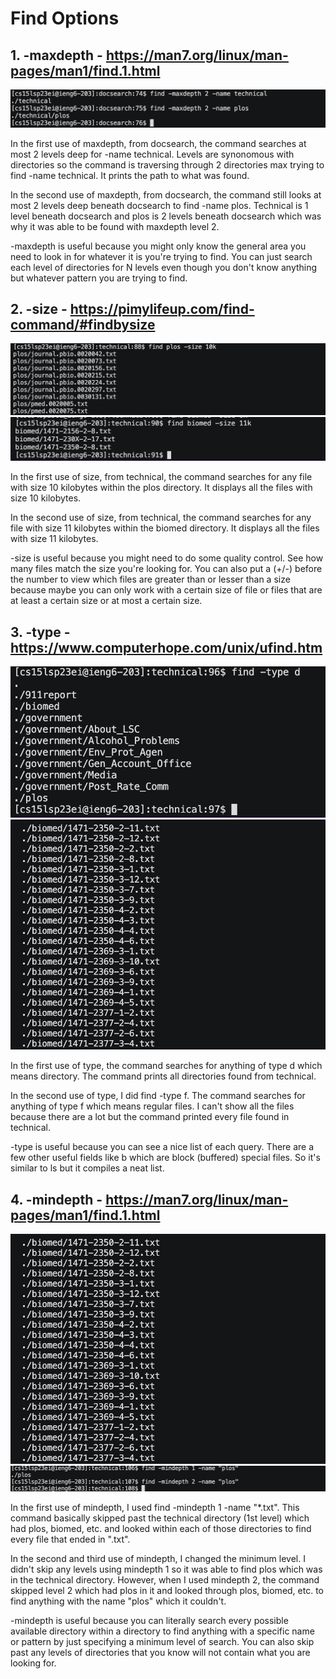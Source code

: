 # Find Options

## 1. -maxdepth - https://man7.org/linux/man-pages/man1/find.1.html

![Image](lr312.jpg)

In the first use of maxdepth, from docsearch, the command searches at most 2 levels deep for -name technical. Levels are synonomous with directories so the command is traversing through 2 directories max trying to find -name technical. It prints the path to what was found. 

In the second use of maxdepth, from docsearch, the command still looks at most 2 levels deep beneath docsearch to find -name plos. Technical is 1 level beneath docsearch and plos is 2 levels beneath docsearch which was why it was able to be found with maxdepth level 2.

-maxdepth is useful because you might only know the general area you need to look in for whatever it is you're trying to find. You can just search each level of directories for N levels even though you don't know anything but whatever pattern you are trying to find.

## 2. -size - https://pimylifeup.com/find-command/#findbysize

![Image](lr322.jpg)
![Image](lr332.jpg)

In the first use of size, from technical, the command searches for any file with size 10 kilobytes within the plos directory. It displays all the files with size 10 kilobytes.

In the second use of size, from technical, the command searches for any file with size 11 kilobytes within the biomed directory. It displays all the files with size 11 kilobytes.

-size is useful because you might need to do some quality control. See how many files match the size you're looking for. You can also put a (+/-) before the number to view which files are greater than or lesser than a size because maybe you can only work with a certain size of file or files that are at least a certain size or at most a certain size.

## 3. -type - https://www.computerhope.com/unix/ufind.htm

![Image](lr342.jpg)
![Image](lr352.jpg)

In the first use of type, the command searches for anything of type d which means directory. The command prints all directories found from technical.

In the second use of type, I did find -type f. The command searches for anything of type f which means regular files. I can't show all the files because there are a lot but the command printed every file found in technical.

-type is useful because you can see a nice list of each query. There are a few other useful fields like b which are block (buffered) special files. So it's similar to ls but it compiles a neat list.

## 4. -mindepth - https://man7.org/linux/man-pages/man1/find.1.html

![Image](lr352.jpg)
![Image](lr362.jpg)

In the first use of mindepth, I used find -mindepth 1 -name "\*.txt". This command basically skipped past the technical directory (1st level) which had plos, biomed, etc. and looked within each of those directories to find every file that ended in ".txt". 

In the second and third use of mindepth, I changed the minimum level. I didn't skip any levels using mindepth 1 so it was able to find plos which was in the technical directory. However, when I used mindepth 2, the command skipped level 2 which had plos in it and looked through plos, biomed, etc. to find anything with the name "plos" which it couldn't.

-mindepth is useful because you can literally search every possible available directory within a directory to find anything with a specific name or pattern by just specifying a minimum level of search. You can also skip past any levels of directories that you know will not contain what you are looking for.
